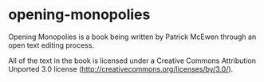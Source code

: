 opening-monopolies
==================

Opening Monopolies is a book being written by Patrick McEwen through an open text editing process.

All of the text in the book is licensed under a Creative Commons Attribution Unported 3.0 license (http://creativecommons.org/licenses/by/3.0/).
